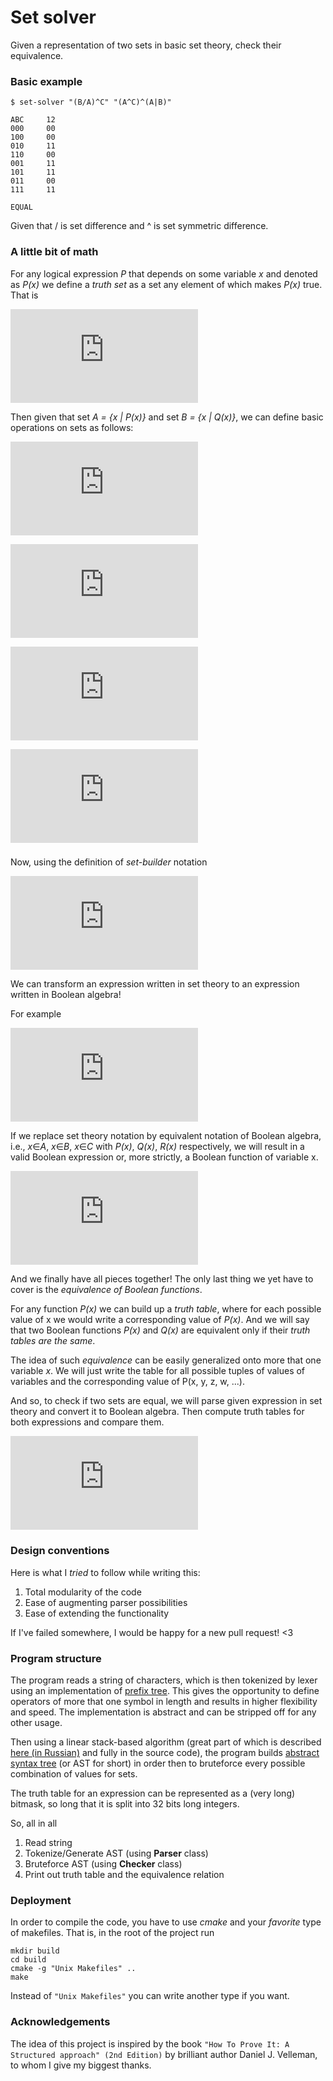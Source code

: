 # Set solver
Given a representation of two sets in basic set theory, check their equivalence.

### Basic example
```
$ set-solver "(B/A)^C" "(A^C)^(A|B)"

ABC     12
000     00  
100     00  
010     11  
110     00  
001     11  
101     11  
011     00  
111     11  

EQUAL
```
Given that / is set difference and ^ is set symmetric difference.

### A little bit of math
For any logical expression *P* that depends on some variable *x* and denoted as *P(x)* we define a *truth set* as a set any element of which makes *P(x)* true. That is

![Truth set of P(x) = {x | P(x)}](https://latex.codecogs.com/gif.latex?%5Ctext%7BTruth%20set%20of%20P%28x%29%20%7D%20%3D%20%5Cleft%20%5C%7B%20x%20%5Ctext%7B%20%7D%20%7C%20%5Ctext%7B%20%7D%20P%28x%29%20%5Cright%20%5C%7D)

Then given that set *A = {x | P(x)}* and set *B = {x | Q(x)}*, we can define basic operations on sets as follows:

![](https://latex.codecogs.com/gif.latex?%5Ctext%7BUnion%3A%20%7D%20A%20%5Ccup%20B%20%3D%20%5C%7B%20x%20%5Ctext%7B%20%7D%20%7C%20%5Ctext%7B%20%7D%20P%28x%29%20%5Cvee%20Q%28x%29%20%5C%7D)

![](https://latex.codecogs.com/gif.latex?%5Ctext%7BIntersection%3A%20%7D%20A%20%5Ccap%20B%20%3D%20%5C%7B%20x%20%5Ctext%7B%20%7D%20%7C%20%5Ctext%7B%20%7D%20P%28x%29%20%5Cwedge%20Q%28x%29%20%5C%7D)

![](https://latex.codecogs.com/gif.latex?%5Ctext%7BDifference%3A%20%7D%20A%20%5Csetminus%20B%20%3D%20%5C%7B%20x%20%5Ctext%7B%20%7D%20%7C%20%5Ctext%7B%20%7D%20P%28x%29%20%5Cwedge%20%5Cneg%20Q%28x%29%20%5C%7D)

![](http://latex.codecogs.com/gif.latex?%5Ctext%7BSymmetric%20difference%3A%20%7D%20A%5Cthinspace%20%5CDelta%20%5Cthinspace%20B%20%3D%20%5C%7Bx%20%5Ctext%7B%20%7D%20%7C%20%5Ctext%7B%20%7D%20%5Cneg%28P%28x%29%20%5Cwedge%20Q%28x%29%29%20%5Cwedge%20%28P%28x%29%20%5Cvee%20Q%28x%29%29%5C%7D)

###

Now, using the definition of *set-builder* notation

![](http://latex.codecogs.com/gif.latex?%5Cinline%20e%20%5Cin%20%5C%7Bx%20%5Ctext%7B%20%7D%20%7C%20%5Ctext%7B%20%7D%20P%28x%29%5C%7D%20%5Cimplies%20P%28e%29%20%5Ctext%7B%20is%20true%7D)

We can transform an expression written in set theory to an expression written in Boolean algebra!

For example

![](https://latex.codecogs.com/png.latex?%5Cbegin%7Balign*%7D%20x%20%26%5Cin%20%28A%20%5Ccup%20B%29%20%5Cbackslash%20C%20%5C%5C%20%28x%20%26%5Cin%20%28A%20%5Ccup%20B%29%29%20%5Cwedge%20%5Cneg%20%28x%20%5Cin%20C%29%20%5C%5C%20%28x%20%26%5Cin%20A%20%5Cvee%20x%20%5Cin%20B%29%20%5Cwedge%20%5Cneg%20%28x%20%5Cin%20C%29%20%5Cend%7Balign*%7D)

If we replace set theory notation by equivalent notation of Boolean algebra, i.e., *x*∈*A*, *x*∈*B*, *x*∈*C* with *P(x)*, *Q(x)*, *R(x)* respectively, we will result in a valid Boolean expression or, more strictly, a Boolean function of variable x.

![](https://latex.codecogs.com/png.latex?%5Cbegin%7Balign*%7D%20%26%28x%20%5Cin%20A%20%5Cvee%20x%20%5Cin%20B%29%20%5Cwedge%20%5Cneg%20%28x%20%5Cin%20C%29%20%26%20%5C%5C%20%26%28P%28x%29%20%5Cvee%20Q%28x%29%29%20%5Cwedge%20%5Cneg%20R%28x%29%20%26%20%5C%5C%20%26%28P%20%5Cvee%20Q%29%20%5Cwedge%20%5Cneg%20R%20%26%20%5Ctext%7B%28compact%20notation%29%7D%20%5Cend%7Balign*%7D)

And we finally have all pieces together! 
The only last thing we yet have to cover is the *equivalence of Boolean functions*.

For any function *P(x)* we can build up a *truth table*, where for each possible value of x we would write a corresponding value of *P(x)*. And we will say that two Boolean functions *P(x)* and *Q(x)* are equivalent only if their *truth tables are the same*.

The idea of such *equivalence* can be easily generalized onto more that one variable *x*. We will just write the table for all possible tuples of values of variables and the corresponding value of P(x, y, z, w, ...).

And so, to check if two sets are equal, we will parse given expression in set theory and convert it to Boolean algebra. Then compute truth tables for both expressions and compare them. 

![](https://latex.codecogs.com/png.latex?%5Ctext%7BResulting%20in%20time%20complexity%20%7DO%282%5En%29%20%5Ctext%7B%2C%20for%20n%20is%20the%20number%20of%20base%20sets%7D.)

### Design conventions
Here is what I *tried* to follow while writing this:
1. Total modularity of the code
2. Ease of augmenting parser possibilities
3. Ease of extending the functionality

If I've failed somewhere, I would be happy for a new pull request! <3

### Program structure
The program reads a string of characters, which is then tokenized by lexer using an implementation of [prefix tree](https://en.wikipedia.org/wiki/Trie). This gives the opportunity to define operators of more that one symbol in length and results in higher flexibility and speed. The implementation is abstract and can be stripped off for any other usage.

Then using a linear stack-based algorithm (great part of which is described [here (in Russian)](http://www.e-maxx-ru.1gb.ru/algo/expressions_parsing) and fully in the source code), the program builds [abstract syntax tree](https://en.wikipedia.org/wiki/Abstract_syntax_tree) (or AST for short) in order then to bruteforce every possible combination of values for sets.

The truth table for an expression can be represented as a (very long) bitmask, so long that it is split into 32 bits long integers.

So, all in all
1. Read string
2. Tokenize/Generate AST (using **Parser** class)
4. Bruteforce AST (using **Checker** class)
6. Print out truth table and the equivalence relation

### Deployment
In order to compile the code, you have to use *cmake* and your *favorite* type of makefiles. That is, in the root of the project run
```
mkdir build
cd build
cmake -g "Unix Makefiles" ..
make
```
Instead of `"Unix Makefiles"` you can write another type if you want. 

### Acknowledgements
The idea of this project is inspired by the book ``"How To Prove It: A Structured approach" (2nd Edition)`` by brilliant author Daniel J. Velleman, to whom I give my biggest thanks.
